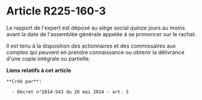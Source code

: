 # Article R225-160-3

Le rapport de l'expert est déposé au siège social quinze jours au moins avant la date de l'assemblée générale appelée à se
prononcer sur le rachat. 

Il est tenu à la disposition des actionnaires et des commissaires aux comptes qui peuvent en prendre connaissance ou obtenir
la délivrance d'une copie intégrale ou partielle.

**Liens relatifs à cet article**

	**Créé par**:

	  - Décret n°2014-543 du 26 mai 2014 - art. 3
